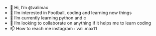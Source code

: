 - 👋 Hi, I’m @valimax
- 👀 I’m interested in Football, coding and learning new things
- 🌱 I’m currently learning python and c
- 💞️ I’m looking to collaborate on anything if it helps me to learn coding
- 📫 How to reach me instagram : vali.max11

<!---
valimax/valimax is a ✨ special ✨ repository because its `README.md` (this file) appears on your GitHub profile.
You can click the Preview link to take a look at your changes.
--->
